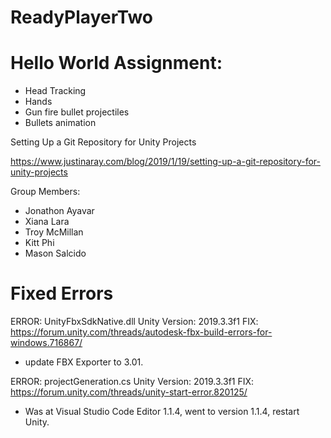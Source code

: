 # ReadyPlayerTwo

# Hello World Assignment: 
- Head Tracking
- Hands
- Gun fire bullet projectiles
- Bullets animation

Setting Up a Git Repository for Unity Projects

https://www.justinaray.com/blog/2019/1/19/setting-up-a-git-repository-for-unity-projects

Group Members:
- Jonathon Ayavar
- Xiana Lara
- Troy McMillan
- Kitt Phi
- Mason Salcido

# Fixed Errors
ERROR: UnityFbxSdkNative.dll
Unity Version: 2019.3.3f1
FIX: https://forum.unity.com/threads/autodesk-fbx-build-errors-for-windows.716867/
- update FBX Exporter to 3.01. 

ERROR: projectGeneration.cs
Unity Version: 2019.3.3f1
FIX: https://forum.unity.com/threads/unity-start-error.820125/
- Was at Visual Studio Code Editor 1.1.4, went to version 1.1.4, restart Unity.